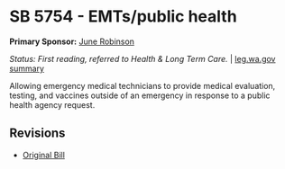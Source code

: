 # SB 5754 - EMTs/public health
**Primary Sponsor:** [June Robinson](/person/leg/june.robinson.md)

*Status: First reading, referred to Health & Long Term Care.* | [leg.wa.gov summary](https://app.leg.wa.gov/billsummary?BillNumber=5754&Year=2021)

Allowing emergency medical technicians to provide medical evaluation, testing, and vaccines outside of an emergency in response to a public health agency request.

## Revisions
* [Original Bill](1/)